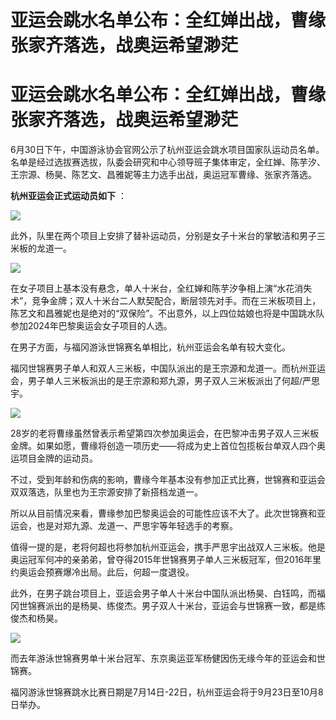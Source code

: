 # 亚运会跳水名单公布：全红婵出战，曹缘张家齐落选，战奥运希望渺茫

# 亚运会跳水名单公布：全红婵出战，曹缘张家齐落选，战奥运希望渺茫

6月30日下午，中国游泳协会官网公示了杭州亚运会跳水项目国家队运动员名单。名单是经过选拔赛选拔，队委会研究和中心领导班子集体审定，全红婵、陈芋汐、王宗源、杨昊、陈艺文、昌雅妮等主力选手出战，奥运冠军曹缘、张家齐落选。

**杭州亚运会正式运动员如下** ：

![](https://inews.gtimg.com/news_bt/Oq34Kgdh880VS5p_uy3FvWZhBv8L_S8WUMQwdNvou3700AA/1000)

此外，队里在两个项目上安排了替补运动员，分别是女子十米台的掌敏洁和男子三米板的龙道一。

![](https://inews.gtimg.com/news_bt/OJNF0tRPH_1qaqULqJeS5HWAXB0ag6HeIZ_kRHxHrbULwAA/1000)

在女子项目上基本没有悬念，单人十米台，全红婵和陈芋汐争相上演“水花消失术”，竞争金牌；双人十米台二人默契配合，断层领先对手。而在三米板项目上，陈艺文和昌雅妮也是绝对的“双保险”。不出意外，以上四位姑娘也将是中国跳水队参加2024年巴黎奥运会女子项目的人选。

在男子方面，与福冈游泳世锦赛名单相比，杭州亚运会名单有较大变化。

福冈世锦赛男子单人和双人三米板，中国队派出的是王宗源和龙道一。而杭州亚运会，男子单人三米板派出的是王宗源和郑九源，男子双人三米板派出了何超/严思宇。

![](https://inews.gtimg.com/news_bt/OFpIvmqNuyGhiBlEQt49QIzmLMFyVvvEmlnNbsMWbdNsEAA/1000)

28岁的老将曹缘虽然曾表示希望第四次参加奥运会，在巴黎冲击男子双人三米板金牌。如果如愿，曹缘将创造一项历史——将成为史上首位包揽板台单双人四个奥运项目金牌的运动员。

不过，受到年龄和伤病的影响，曹缘今年基本没有参加正式比赛，世锦赛和亚运会双双落选，队里也为王宗源安排了新搭档龙道一。

所以从目前情况来看，曹缘参加巴黎奥运会的可能性应该不大了。此次世锦赛和亚运会，也是对郑九源、龙道一、严思宇等年轻选手的考察。

值得一提的是，老将何超也将参加杭州亚运会，携手严思宇出战双人三米板。他是奥运冠军何冲的亲弟弟，曾夺得2015年世锦赛男子单人三米板冠军，但2016年里约奥运会预赛爆冷出局。此后，何超一度退役。

此外，在男子跳台项目上，亚运会男子单人十米台中国队派出杨昊、白钰鸣，而福冈世锦赛派出的是杨昊、练俊杰。男子双人十米台，亚运会与世锦赛一致，都是练俊杰和杨昊。

![](https://inews.gtimg.com/news_bt/OFdPqfMe5eklt6HQu80yZOGTEaE1diMfou9t-uWVHxrisAA/1000)

而去年游泳世锦赛男单十米台冠军、东京奥运亚军杨健因伤无缘今年的亚运会和世锦赛。

福冈游泳世锦赛跳水比赛日期是7月14日-22日，杭州亚运会将于9月23日至10月8日举办。

